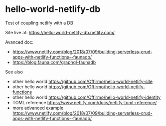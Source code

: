 # hello-world-netlify-db

Test of coupling netlify with a DB

Site live at: https://hello-world-netlify-db.netlify.com/

Avanced doc:
* https://www.netlify.com/blog/2018/07/09/building-serverless-crud-apps-with-netlify-functions--faunadb/
* https://blog.fauna.com/graphql-faunadb


See also
* other hello world https://github.com/Offirmo/hello-world-netlify-site
* other hello world https://github.com/Offirmo/hello-world-netlify-functions
* other hello world https://github.com/Offirmo/hello-world-netlify-identity
* TOML reference https://www.netlify.com/docs/netlify-toml-reference/
* more advanced example https://www.netlify.com/blog/2018/07/09/building-serverless-crud-apps-with-netlify-functions--faunadb/
